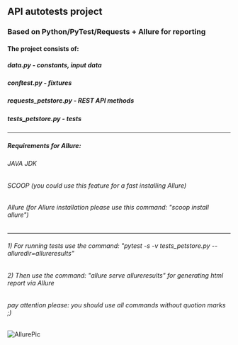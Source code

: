 ## API autotests project
### Based on Python/PyTest/Requests + Allure for reporting
#### The project consists of:
##### data.py - constants, input data
##### conftest.py - fixtures
##### requests_petstore.py - REST API methods
##### tests_petstore.py - tests
__________________________________
##### Requirements for Allure: 
###### JAVA JDK
###### SCOOP (you could use this feature for a fast installing Allure)
###### Allure (for Allure installation please use this command: "scoop install allure")
__________________________________
###### 1) For running tests use the command: "pytest -s -v tests_petstore.py --alluredir=allureresults"
###### 2) Then use the command: "allure serve allureresults"  for generating html report via Allure
###### pay attention please: you should use all commands without quotion marks ;)
![AllurePic](https://user-images.githubusercontent.com/84810149/221435064-d1fd9ef0-5547-47de-bc02-e7dd9d89db97.jpg)
